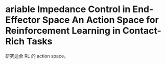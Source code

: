 # ariable Impedance Control in End-Effector Space An Action Space for Reinforcement Learning in Contact-Rich Tasks
研究适合 RL 的 action space。